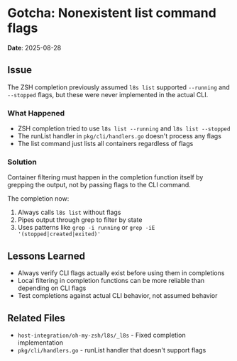 # Gotcha: Nonexistent list command flags

**Date**: 2025-08-28

## Issue

The ZSH completion previously assumed `l8s list` supported `--running` and `--stopped` flags, but these were never implemented in the actual CLI.

### What Happened
- ZSH completion tried to use `l8s list --running` and `l8s list --stopped`
- The runList handler in `pkg/cli/handlers.go` doesn't process any flags
- The list command just lists all containers regardless of flags

### Solution

Container filtering must happen in the completion function itself by grepping the output, not by passing flags to the CLI command.

The completion now:
1. Always calls `l8s list` without flags
2. Pipes output through grep to filter by state
3. Uses patterns like `grep -i running` or `grep -iE '(stopped|created|exited)'`

## Lessons Learned

- Always verify CLI flags actually exist before using them in completions
- Local filtering in completion functions can be more reliable than depending on CLI flags
- Test completions against actual CLI behavior, not assumed behavior

## Related Files
- `host-integration/oh-my-zsh/l8s/_l8s` - Fixed completion implementation
- `pkg/cli/handlers.go` - runList handler that doesn't support flags